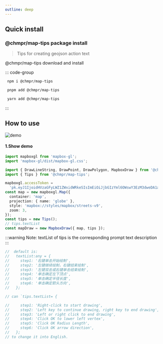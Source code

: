 ```yaml
---
outline: deep
---
```


## Quick install

### @chmpr/map-tips package install

> Tips for creating geojson action text

@chmpr/map-tips download and install

::: code-group

```sh [npm]
 npm i @chmpr/map-tips
```

```sh [pnpm]
 pnpm add @chmpr/map-tips
```

```sh [yarn]
 yarn add @chmpr/map-tips
```

:::

## How to use

![demo](/tips.gif)

#### 1.Show demo

```ts
import mapboxgl from 'mapbox-gl';
import 'mapbox-gl/dist/mapbox-gl.css';

import { DrawLineString, DrawPoint, DrawPolygon, MapboxDraw } from '@chmpr/map-draw';
import { Tips } from '@chmpr/map-tips';

mapboxgl.accessToken =
  'pk.eyJ1IjoidHVzaGFyLWZ1ZWxidWRkeSIsImEiOiJjbGIzYml6OWswY3EzM3dweDA1am82OGhqIn0.dQ99KMNUXLKu6MXi1VlwxA';
const map = new mapboxgl.Map({
  container: 'map',
  projection: { name: 'globe' },
  style: 'mapbox://styles/mapbox/streets-v9',
  zoom: 3,
});
const tips = new Tips();
// tips.textList
const mapDraw = new MapboxDraw({ map, tips });
```

:::warning Note: textList of tips is the corresponding prompt text description
:::

```ts
//  default is:
//   textList:any = {
//     step1: '右键单击开始绘制',
//     step2: '左键继续绘制，右键结束绘制',
//     step3: '左键双击或右键单击结束绘制',
//     step4: '单击确定左下顶点',
//     step5: '单击确定半径长度',
//     step6: '单击确定箭头方向',
//   };

// can `tips.textList= {

//     step1: 'Right-click to start drawing',
//     step2: 'Left key to continue drawing, right key to end drawing',
//     step3: 'Left or right click to end drawing',
//     step4: 'Click OK to lower left vertex',
//     step5: 'Click OK Radius Length',
//     step6: 'Click OK arrow direction',
//   };
// to change it into English.
```
